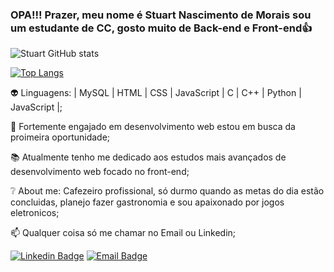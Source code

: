 ### OPA!!! Prazer, meu nome é Stuart Nascimento de Morais sou um estudante de CC, gosto muito de Back-end e Front-end👍
![Stuart GitHub stats](https://github-readme-stats.vercel.app/api?username=StuartMorais&show_icons=true&theme=radical)

[![Top Langs](https://github-readme-stats.vercel.app/api/top-langs/?username=StuartMorais&theme=radical&layout=compact)](https://github.com/anuraghazra/github-readme-stats)

:alien: Linguagens: | MySQL | HTML | CSS | JavaScript | C | C++ | Python | JavaScript |;

:rocket: Fortemente engajado em desenvolvimento web estou em busca da proimeira oportunidade;

:books: Atualmente tenho me dedicado aos estudos mais avançados de desenvolvimento web focado no front-end;

:grey_question: About me: Cafezeiro profissional, só durmo quando as metas do dia estão concluidas, planejo fazer gastronomia e sou apaixonado por jogos eletronicos;

:mailbox: Qualquer coisa só me chamar no Email ou Linkedin;


[![Linkedin Badge](https://img.shields.io/badge/LinkedIn-0077B5?style=for-the-badge&logo=linkedin&logoColor=white&link=https://www.linkedin.com/in/stuartmorais)](https://www.linkedin.com/in/stuartmorais)
[![Email Badge](https://img.shields.io/badge/Microsoft_Outlook-0078D4?style=for-the-badge&logo=microsoft-outlook&logoColor=white&link=mailto:stuartmorais@hotmail.com)](mailto:stuartmorais@hotmail.com)
